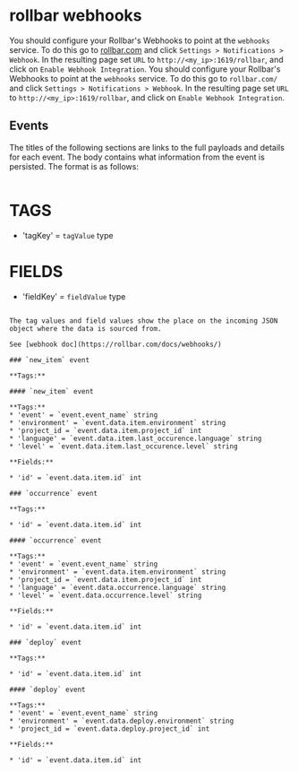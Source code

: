 # rollbar webhooks

You should configure your Rollbar's Webhooks to point at the `webhooks` service. To do this go to [rollbar.com](https://rollbar.com/) and click `Settings > Notifications > Webhook`. In the resulting page set `URL` to `http://<my_ip>:1619/rollbar`, and click on `Enable Webhook Integration`.
You should configure your Rollbar's Webhooks to point at the `webhooks` service. To do this go to `rollbar.com/` and click `Settings > Notifications > Webhook`. In the resulting page set `URL` to `http://<my_ip>:1619/rollbar`, and click on `Enable Webhook Integration`.

## Events

The titles of the following sections are links to the full payloads and details for each event. The body contains what information from the event is persisted. The format is as follows:

```toml
```
# TAGS
* 'tagKey' = `tagValue` type
# FIELDS
* 'fieldKey' = `fieldValue` type
```

The tag values and field values show the place on the incoming JSON object where the data is sourced from.

See [webhook doc](https://rollbar.com/docs/webhooks/)

### `new_item` event

**Tags:**

#### `new_item` event

**Tags:**
* 'event' = `event.event_name` string
* 'environment' = `event.data.item.environment` string
* 'project_id = `event.data.item.project_id` int
* 'language' = `event.data.item.last_occurence.language` string
* 'level' = `event.data.item.last_occurence.level` string

**Fields:**

* 'id' = `event.data.item.id` int

### `occurrence` event

**Tags:**

* 'id' = `event.data.item.id` int

#### `occurrence` event

**Tags:**
* 'event' = `event.event_name` string
* 'environment' = `event.data.item.environment` string
* 'project_id = `event.data.item.project_id` int
* 'language' = `event.data.occurrence.language` string
* 'level' = `event.data.occurrence.level` string

**Fields:**

* 'id' = `event.data.item.id` int

### `deploy` event

**Tags:**

* 'id' = `event.data.item.id` int

#### `deploy` event

**Tags:**
* 'event' = `event.event_name` string
* 'environment' = `event.data.deploy.environment` string
* 'project_id = `event.data.deploy.project_id` int

**Fields:**

* 'id' = `event.data.item.id` int
